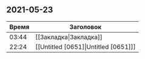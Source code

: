 ## 2021-05-23
| Время | Заголовок |
| --- | --- |
| 03:44 | [[Закладка\|Закладка]] |
| 22:24 | [[Untitled [0651]\|Untitled [0651]]] |
